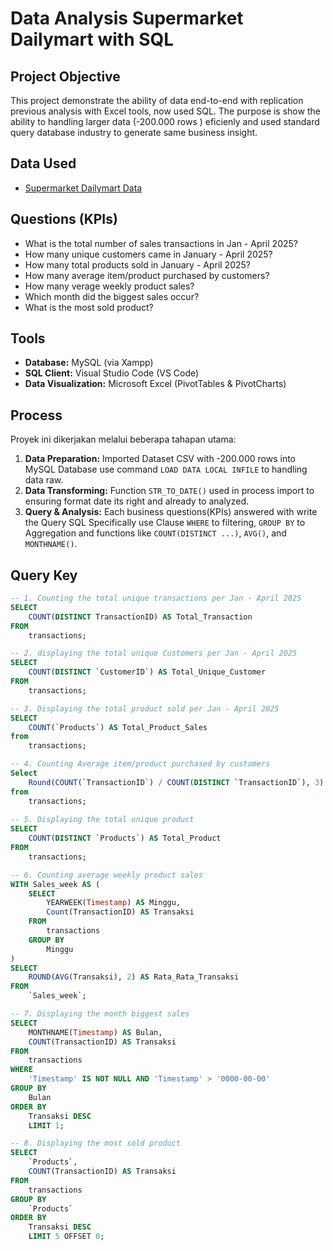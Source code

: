 # Data Analysis Supermarket Dailymart with SQL

## Project Objective
This project demonstrate the ability of data end-to-end with replication previous analysis with Excel tools, now used SQL. The purpose is show the ability to handling larger data (-200.000 rows ) eficienly and used standard query database industry to generate same business insight.

## Data Used
- <a href=https://github.com/jefryramadhan/Data-Analysis-Supermarket-Dailymart-SQL/blob/main/Supermarket%20Data%20Analysist%20-%20SQL.csv>Supermarket Dailymart Data</a>

## Questions (KPIs)
- What is the total number of sales transactions in Jan - April 2025?
- How many unique customers came in January - April 2025?
- How many total products sold in January - April 2025?
- How many average item/product purchased by customers?
- How many verage weekly product sales?
- Which month did the biggest sales occur?
- What is the most sold product?

## Tools
* **Database:** MySQL (via Xampp)
* **SQL Client:** Visual Studio Code (VS Code)
* **Data Visualization:** Microsoft Excel (PivotTables & PivotCharts)

## Process
Proyek ini dikerjakan melalui beberapa tahapan utama:
1. **Data Preparation:** Imported Dataset CSV with -200.000 rows into MySQL Database use command `LOAD DATA LOCAL INFILE` to handling data raw.
2. **Data Transforming:** Function `STR_TO_DATE()` used in process import to ensuring format date its right and already to analyzed.
3. **Query & Analysis:** Each business questions(KPIs) answered with write the Query SQL Specifically use Clause `WHERE` to filtering, `GROUP BY` to Aggregation and functions like `COUNT(DISTINCT ...)`, `AVG()`, and `MONTHNAME()`.

## Query Key
```sql
-- 1. Counting the total unique transactions per Jan - April 2025
SELECT
    COUNT(DISTINCT TransactionID) AS Total_Transaction
FROM
    transactions;

-- 2. displaying the total unique Customers per Jan - April 2025
SELECT 
    COUNT(DISTINCT `CustomerID`) AS Total_Unique_Customer
FROM
    transactions;

-- 3. Displaying the total product sold per Jan - April 2025 
SELECT
    COUNT(`Products`) AS Total_Product_Sales
from 
    transactions;

-- 4. Counting Average item/product purchased by customers
Select 
    Round(COUNT(`TransactionID`) / COUNT(DISTINCT `TransactionID`), 3) AS Avg_Basket_Size
from 
    transactions;
 
-- 5. Displaying the total unique product
SELECT
    COUNT(DISTINCT `Products`) AS Total_Product
FROM 
    transactions;

-- 6. Counting average weekly product sales
WITH Sales_week AS (
    SELECT 
        YEARWEEK(Timestamp) AS Minggu,
        Count(TransactionID) AS Transaksi
    FROM 
        transactions
    GROUP BY
        Minggu
)
SELECT 
    ROUND(AVG(Transaksi), 2) AS Rata_Rata_Transaksi
FROM
    `Sales_week`;

-- 7. Displaying the month biggest sales
SELECT
    MONTHNAME(Timestamp) AS Bulan,
    COUNT(TransactionID) AS Transaksi
FROM
    transactions
WHERE
    'Timestamp' IS NOT NULL AND 'Timestamp' > '0000-00-00'
GROUP BY
    Bulan
ORDER BY
    Transaksi DESC
    LIMIT 1; 

-- 8. Displaying the most sold product
SELECT 
    `Products`,
    COUNT(TransactionID) AS Transaksi
FROM
    transactions
GROUP BY 
    `Products`
ORDER BY
    Transaksi DESC
    LIMIT 5 OFFSET 0;
